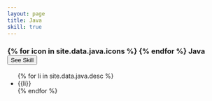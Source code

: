 ```yaml
---
layout: page
title: Java
skill: true
---
```

<div class="container">
    <div class="header">
        <h3>
        {% for icon in site.data.java.icons %}
            <i class="{{icon}}"></i>
        {% endfor %}
         Java <span><button class="btn btn-info" id = "java">See Skill</button></span></h3> 
    </div>
</div>
<div class="container">
    <ul class="java">
        {% for li in site.data.java.desc %}
            <li>{{li}}</li>
        {% endfor %}
    </ul>
</div>
